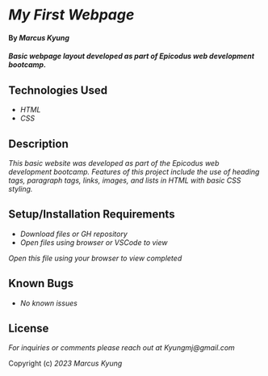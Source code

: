 # _My First Webpage_

#### By _**Marcus Kyung**_

#### _Basic webpage layout developed as part of Epicodus web development bootcamp._

## Technologies Used

* _HTML_
* _CSS_


## Description

_This basic website was developed as part of the Epicodus web development bootcamp. Features of this project include the use of heading tags, paragraph tags, links, images, and lists in HTML with basic CSS styling._

## Setup/Installation Requirements

* _Download files or GH repository_
* _Open files using browser or VSCode to view_

_Open this file using your browser to view completed_

## Known Bugs

* _No known issues_

## License

_For inquiries or comments please reach out at Kyungmj@gmail.com_

Copyright (c) _2023_ _Marcus Kyung_